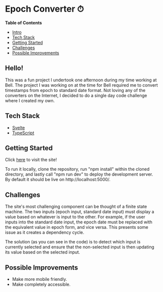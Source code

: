  # Epoch Converter ⏱

**Table of Contents**
- [Intro](#Hello!)
- [Tech Stack](#tech-stack)
- [Getting Started](#getting-started)
- [Challenges](#challenges)
- [Possible Improvements](#possible-improvements)

## Hello!
This was a fun project I undertook one afternoon during my time working at Bell. The project I was working on at the time for Bell required me to convert timestamps from epoch to standard date format. Not loving any of the converters on the Internet, I decided to do a single day code challenge where I created my own.

## Tech Stack
- [Svelte](https://svelte.dev/)
- [TypeScript](https://www.typescriptlang.org/)

## Getting Started
Click [here](https://epoch-converter.vercel.app/) to visit the site!

To run it locally, clone the repository, run "npm install" within the cloned directory, and lastly call "npm run dev" to deploy the development server. By default it should be live on http://localhost:5000/.

## Challenges
The site's most challenging component can be thought of a finite state machine. The two inputs (epoch input, standard date input) must display a value based on whatever is input to the other. For example, if the user inputs into the standard date input, the epoch date must be replaced with the equivalent value in epoch form, and vice versa. This presents some issue as it creates a dependency cycle.

The solution (as you can see in the code) is to detect which input is currently selected and ensure that the non-selected input is then updating its value based on the selected input.

## Possible Improvements
- Make more mobile friendly.
- Make completely accessible.
